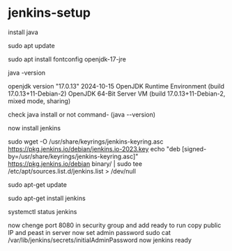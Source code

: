 # jenkins-setup

install java

sudo apt update

sudo apt install fontconfig openjdk-17-jre

java -version

openjdk version "17.0.13" 2024-10-15
OpenJDK Runtime Environment (build 17.0.13+11-Debian-2)
OpenJDK 64-Bit Server VM (build 17.0.13+11-Debian-2, mixed mode, sharing)

check java install or not command- (java --version)

now install jenkins

sudo wget -O /usr/share/keyrings/jenkins-keyring.asc \
  https://pkg.jenkins.io/debian/jenkins.io-2023.key
echo "deb [signed-by=/usr/share/keyrings/jenkins-keyring.asc]" \
  https://pkg.jenkins.io/debian binary/ | sudo tee \
  /etc/apt/sources.list.d/jenkins.list > /dev/null

sudo apt-get update

sudo apt-get install jenkins

systemctl status jenkins

now chenge port 8080 in security group and add
ready to run 
copy public IP and peast in server 
now set admin password
sudo cat /var/lib/jenkins/secrets/initialAdminPassword
now jenkins ready
